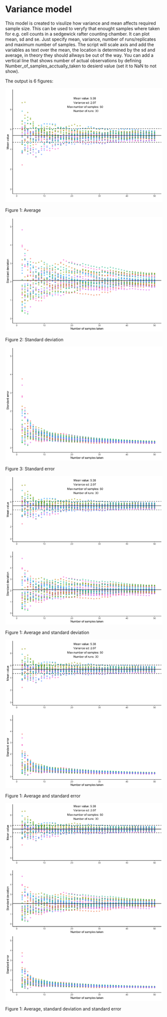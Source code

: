 # Variance model 

This model is created to visulize how variance and mean affects required sample size. This can be used to veryfy that enought samples where taken for e.g. cell counts in a sedgewick rafter counting chamber. It can plot mean, sd and se. Just specify mean, variance, number of runs/replicates and maximum number of samples. The script will scale axis and add the variables as text over the mean, the location is determined by the sd and average, in theory they should allways be out of the way. You can add a vertical line that shows number of actual observations by defining Number_of_samples_acctually_taken to desierd value (set it to NaN to not show).

The output is 6 figures:



![tex for the figure](Example_a.png?raw=true "Figure: 1")

Figure 1: Average


![tex for the figure](Example_sd.png?raw=true "Figure: 2")

Figure 2: Standard deviation


![tex for the figure](Example_se.png?raw=true "Figure: 3")

Figure 3: Standard error


![tex for the figure](Example_a_sd.png?raw=true "Figure: 4")

Figure 1: Average and standard deviation


![tex for the figure](Example_a_se.png?raw=true "Figure: 5")

Figure 1: Average and standard error


![tex for the figure](Example_a_sd_se.png?raw=true "Figure: 6")

Figure 1: Average, standard deviation and standard error









